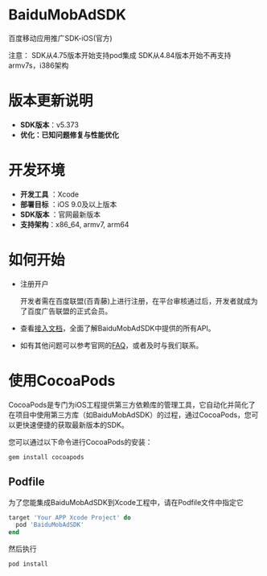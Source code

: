 # BaiduMobAdSDK

百度移动应用推广SDK-iOS(官方)

注意：
SDK从4.75版本开始支持pod集成
SDK从4.84版本开始不再支持armv7s，i386架构

# 版本更新说明

- **SDK版本**：v5.373
- **优化：已知问题修复与性能优化**

# 开发环境

- **开发工具** ：Xcode
- **部署目标** ：iOS 9.0及以上版本
- **SDK版本** ：官网最新版本
- **支持架构**：x86_64, armv7, arm64

# 如何开始

- 注册开户

  开发者需在百度联盟(百青藤)上进行注册，在平台审核通过后，开发者就成为了百度广告联盟的正式会员。

- 查看[接入文档](https://union.baidu.com/miniappblog/sdk/iOSSDK.html)，全面了解BaiduMobAdSDK中提供的所有API。

- 如有其他问题可以参考官网的[FAQ](https://union.baidu.com/bqt/#/help)，或者及时与我们联系。

# 使用CocoaPods

CocoaPods是专门为iOS工程提供第三方依赖库的管理工具，它自动化并简化了在项目中使用第三方库（如BaiduMobAdSDK）的过程，通过CocoaPods，您可以更快速便捷的获取最新版本的SDK。

您可以通过以下命令进行CocoaPods的安装：

```shell
gem install cocoapods
```

## Podfile

为了您能集成BaiduMobAdSDK到Xcode工程中，请在Podfile文件中指定它

```ruby
target 'Your APP Xcode Project' do
  pod 'BaiduMobAdSDK'
end
```

然后执行

```shell
pod install
```
